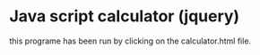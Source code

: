 # Java script calculator (jquery)
this programe has been run by clicking on the calculator.html file.
